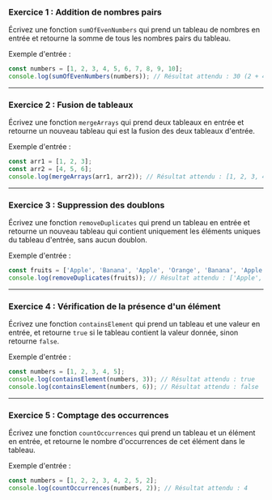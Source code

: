 
### Exercice 1 : Addition de nombres pairs

Écrivez une fonction `sumOfEvenNumbers` qui prend un tableau de nombres en entrée et retourne la somme de tous les nombres pairs du tableau.

Exemple d'entrée :

```js
const numbers = [1, 2, 3, 4, 5, 6, 7, 8, 9, 10];
console.log(sumOfEvenNumbers(numbers)); // Résultat attendu : 30 (2 + 4 + 6 + 8 + 10)
```

---
### Exercice 2 : Fusion de tableaux

Écrivez une fonction `mergeArrays` qui prend deux tableaux en entrée et retourne un nouveau tableau qui est la fusion des deux tableaux d'entrée.

Exemple d'entrée :

```js
const arr1 = [1, 2, 3];
const arr2 = [4, 5, 6];
console.log(mergeArrays(arr1, arr2)); // Résultat attendu : [1, 2, 3, 4, 5, 6]
```

---
### Exercice 3 : Suppression des doublons

Écrivez une fonction `removeDuplicates` qui prend un tableau en entrée et retourne un nouveau tableau qui contient uniquement les éléments uniques du tableau d'entrée, sans aucun doublon.

Exemple d'entrée :

```js
const fruits = ['Apple', 'Banana', 'Apple', 'Orange', 'Banana', 'Apple'];
console.log(removeDuplicates(fruits)); // Résultat attendu : ['Apple', 'Banana', 'Orange']
```

---
### Exercice 4 : Vérification de la présence d'un élément

Écrivez une fonction `containsElement` qui prend un tableau et une valeur en entrée, et retourne `true` si le tableau contient la valeur donnée, sinon retourne `false`.

Exemple d'entrée :

```js
const numbers = [1, 2, 3, 4, 5];
console.log(containsElement(numbers, 3)); // Résultat attendu : true
console.log(containsElement(numbers, 6)); // Résultat attendu : false
```

---
### Exercice 5 : Comptage des occurrences

Écrivez une fonction `countOccurrences` qui prend un tableau et un élément en entrée, et retourne le nombre d'occurrences de cet élément dans le tableau.

Exemple d'entrée :

```js
const numbers = [1, 2, 2, 3, 4, 2, 5, 2];
console.log(countOccurrences(numbers, 2)); // Résultat attendu : 4
```
